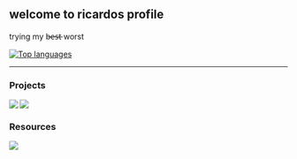 ## welcome to ricardos profile

trying my b̶e̶s̶t̶ worst

[![Top languages](https://github-readme-stats.vercel.app/api/top-langs/?username=itsrichardyu&layout=compact&theme=dracula)](https://github.com/anuraghazra/github-readme-stats)

---

### Projects

<a href=https://github.com/itsrichardyu/covid19-datascraper>
<img src=https://github-readme-stats.vercel.app/api/pin/?username=itsrichardyu&repo=covid19-datascraper&theme=monokai />
</a>
<a href=https://github.com/itsrichardyu/previewspotify>
<img align=left src=https://github-readme-stats.vercel.app/api/pin/?username=itsrichardyu&repo=previewspotify&theme=monokai />
</a>

<br />

### Resources

<a href=https://github.com/itsrichardyu/cis6>
<img src=https://github-readme-stats.vercel.app/api/pin/?username=itsrichardyu&repo=cis6&theme=monokai />
</a>
